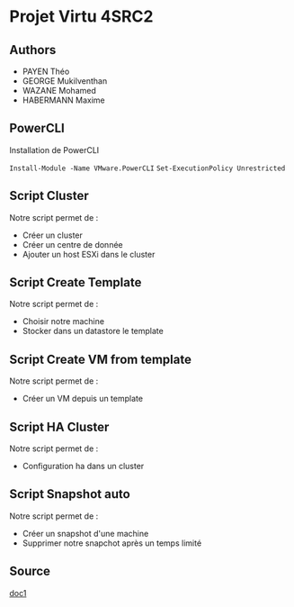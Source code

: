 
# Projet Virtu 4SRC2


## Authors

- PAYEN Théo 
- GEORGE Mukilventhan
- WAZANE Mohamed
- HABERMANN Maxime 

## PowerCLI

Installation de PowerCLI

`Install-Module -Name VMware.PowerCLI`
`Set-ExecutionPolicy Unrestricted`

## Script Cluster 

Notre script permet de :
-  Créer un cluster 
-  Créer un centre de donnée
-  Ajouter un host ESXi dans le cluster 

## Script  Create Template
Notre script permet de :
-  Choisir notre machine
- Stocker dans un datastore le template 

## Script  Create VM from template 

Notre script permet de :
- Créer un VM  depuis un template 

## Script  HA Cluster
Notre script permet de :
- Configuration ha dans un cluster

## Script Snapshot auto
Notre script permet de :
- Créer un snapshot d'une machine 
- Supprimer notre snapchot après un temps limité 

## Source

[doc1](https://vdc-repo.vmware.com/vmwb-repository/dcr-public/73d6de02-05fd-47cb-8f73-99d1b33aea17/850c6b63-eb82-4d9c-bfcf-79279b5e5637/doc/index.html#link67346e27d64a7cf6089900270a364d43d8e086b7;New-VM.html)
